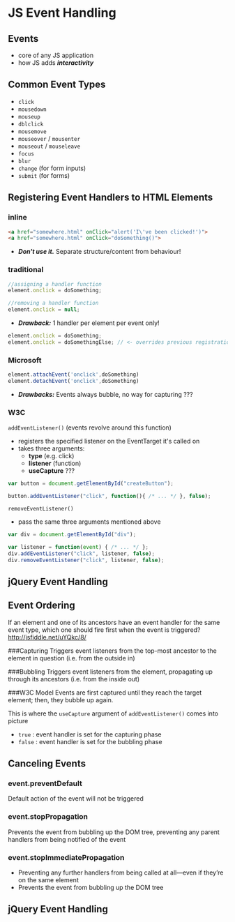 # JS Event Handling

## Events
  * core of any JS application
  * how JS adds ***interactivity***


## Common Event Types
  * `click`
  * `mousedown`
  * `mouseup`
  * `dblclick`
  * `mousemove`
  * `mouseover` / `mousenter`
  * `mouseout` / `mouseleave`
  * `focus`
  * `blur`
  * `change` (for form inputs)
  * `submit` (for forms)


## Registering Event Handlers to HTML Elements

### inline 
```html
<a href="somewhere.html" onClick="alert('I\'ve been clicked!')">
<a href="somewhere.html" onClick="doSomething()">
```
* ***Don't use it.*** Separate structure/content from behaviour!  


### traditional
```js
//assigning a handler function
element.onclick = doSomething;

//removing a handler function
element.onclick = null;
```
* ***Drawback:*** 1 handler per element per event only!

```js
element.onclick = doSomething;
element.onclick = doSomethingElse; // <- overrides previous registration
```


### Microsoft
```js
element.attachEvent('onclick',doSomething)
element.detachEvent('onclick',doSomething)
```
* ***Drawbacks:*** Events always bubble, no way for capturing ???

### W3C

`addEventListener()` (events revolve around this function)
- registers the specified listener on the EventTarget it's called on
- takes three arguments: 
  - **type** (e.g. click)
  - **listener** (function)
  - **useCapture** ???

```js
var button = document.getElementById("createButton");

button.addEventListener("click", function(){ /* ... */ }, false);
```

`removeEventListener()`
- pass the same three arguments mentioned above

```js
var div = document.getElementById("div");

var listener = function(event) { /* ... */ };
div.addEventListener("click", listener, false);
div.removeEventListener("click", listener, false);
```

## jQuery Event Handling



## Event Ordering
If an element and one of its ancestors have an event handler for the same event type, 
which one should fire first when the event is triggered? http://jsfiddle.net/uYQkc/8/

###Capturing
Triggers event listeners from the top-most ancestor to the element in question
(i.e. from the outside in)


###Bubbling
Triggers event listeners from the element, propagating up through its ancestors
(i.e. from the inside out)


###W3C Model
Events are first captured until they reach the target element; then, they bubble up again.


This is where the `useCapture` argument of `addEventListener()` comes into picture
* `true`  :  event handler is set for the capturing phase
* `false` :  event handler is set for the bubbling phase


## Canceling Events

### event.preventDefault
Default action of the event will not be triggered


### event.stopPropagation
Prevents the event from bubbling up the DOM tree, 
preventing any parent handlers from being notified of the event


### event.stopImmediatePropagation
* Preventing any further handlers from being called at all—even if they’re on the same element
* Prevents the event from bubbling up the DOM tree


## jQuery Event Handling
